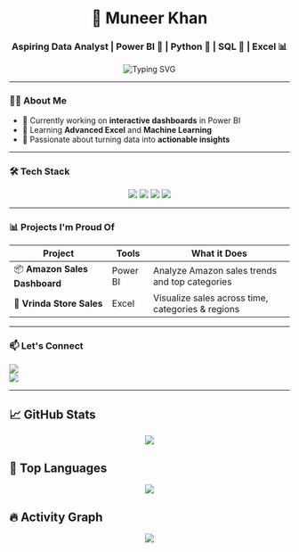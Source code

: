 <h1 align="center">🚀 Muneer Khan</h1>
<h3 align="center">Aspiring Data Analyst | Power BI 💛 | Python 🐍 | SQL 💾 | Excel 📊</h3>

<p align="center">
  <img src="https://readme-typing-svg.herokuapp.com?font=Fira+Code&size=24&pause=1000&color=00FF99&center=true&vCenter=true&width=435&lines=Welcome+to+my+GitHub!;I+love+analyzing+data+%F0%9F%94%AC;Let's+connect+and+grow+%F0%9F%92%9A" alt="Typing SVG" />
</p>

---

### 🧑‍💻 About Me

- 🔭 Currently working on **interactive dashboards** in Power BI  
- 🌱 Learning **Advanced Excel** and **Machine Learning**
- 🎯 Passionate about turning data into **actionable insights**

---

### 🛠️ Tech Stack

<p align="center">
  <img src="https://img.shields.io/badge/PowerBI-F2C811?style=for-the-badge&logo=powerbi&logoColor=black" />
  <img src="https://img.shields.io/badge/Python-3776AB?style=for-the-badge&logo=python&logoColor=white" />
  <img src="https://img.shields.io/badge/SQL-4479A1?style=for-the-badge&logo=postgresql&logoColor=white" />
  <img src="https://img.shields.io/badge/Excel-217346?style=for-the-badge&logo=microsoft-excel&logoColor=white" />
</p>

---

### 📊 Projects I'm Proud Of

| Project | Tools | What it Does |
|--------|-------|---------------|
| 📦 **Amazon Sales Dashboard** | Power BI | Analyze Amazon sales trends and top categories |
| 🏬 **Vrinda Store Sales** | Excel | Visualize sales across time, categories & regions |

---

### 📫 Let's Connect

<p>
  <a href="https://www.linkedin.com/in/muneer-khan0786/">
    <img src="https://img.shields.io/badge/LinkedIn-blue?logo=linkedin&logoColor=white" />
  </a><br>
  <a href="mailto:niyazimuneer0786@gmail.com">
    <img src="https://img.shields.io/badge/Gmail-red?logo=gmail&logoColor=white" />
  </a>
</p>

---

## 📈 GitHub Stats

<p align="center">
  <img src="https://github-readme-stats.vercel.app/api?username=Muneerkhan0786&show_icons=true&theme=radical" />
</p>

## 🧠 Top Languages

<p align="center">
  <img src="https://github-readme-stats.vercel.app/api/top-langs/?username=Muneerkhan0786&layout=compact&theme=radical" />
</p>

## 🔥 Activity Graph

<p align="center">
  <img src="https://github-readme-activity-graph.cyclic.app/graph?username=Muneerkhan0786&theme=react-dark" />
</p>



